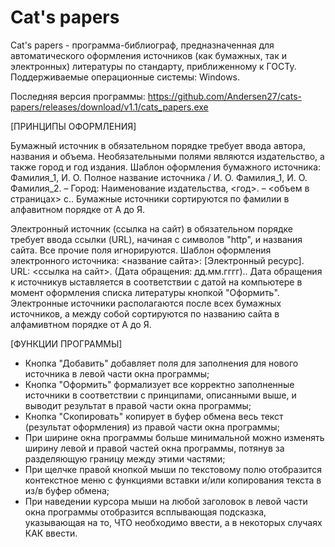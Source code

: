 # Cat's papers
Cat's papers - программа-библиограф, предназначенная для автоматического оформления источников (как бумажных, так и электронных) литературы по стандарту, приближенному к ГОСТу. Поддерживаемые операционные системы: Windows.

Последняя версия программы: https://github.com/Andersen27/cats-papers/releases/download/v1.1/cats_papers.exe

[ПРИНЦИПЫ ОФОРМЛЕНИЯ]

Бумажный источник в обязательном порядке требует ввода автора, названия и объема. Необязательными полями являются издательство, а также город и год издания. Шаблон оформления бумажного источника: 
Фамилия_1, И. О. Полное название источника / И. О. Фамилия_1, И. О. Фамилия_2. – Город: Наименование издательства, <год>. –  <объем в страницах> c..
Бумажные источники сортируются по фамилии в алфавитном порядке от А до Я.

Электронный источник (ссылка на сайт) в обязательном порядке требует ввода ссылки (URL), начиная с символов "http", и названия сайта. Все прочие поля игнорируются. Шаблон оформления электронного источника:
<название сайта>: [Электронный ресурс]. URL: <ссылка на сайт>. (Дата обращения: дд.мм.гггг)..
Дата обращения к источникув ыставляется в соответствии с датой на компьютере в момент оформления списка литературы кнопкой "Оформить". Электронные источники располагаются после всех бумажных источников, а между собой сортируются по названию сайта в алфамивтном порядке от А до Я.

[ФУНКЦИИ ПРОГРАММЫ]

- Кнопка "Добавить" добавляет поля для заполнения для нового источника в левой части окна программы;
- Кнопка "Оформить" формализует все корректно заполненные источники в соответствии с принципами, описанными выше, и выводит результат в правой части окна программы;
- Кнопка "Скопировать" копирует в буфер обмена весь текст (результат оформления) из правой части окна программы;
- При ширине окна программы больше минимальной можно изменять ширину левой и правой частей окна программы, потянув за разделяющую границу между этими частями;
- При щелчке правой кнопкой мыши по текстовому полю отобразится контекстное меню с функциями вставки и/или копирования текста в из/в буфер обмена;
- При наведении курсора мыши на любой заголовок в левой части окна программы отобразится всплывающая подсказка, указывающая на то, ЧТО необходимо ввести, а в некоторых случаях КАК ввести.
